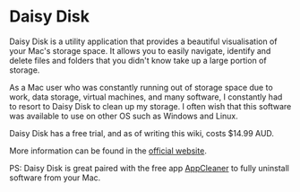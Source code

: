 # Daisy Disk

Daisy Disk is a utility application that provides a beautiful visualisation of your Mac's storage space. It allows you to easily navigate, identify and delete files and folders that you didn't know take up a large portion of storage.

As a Mac user who was constantly running out of storage space due to work, data storage, virtual machines, and many software, I constantly had to resort to Daisy Disk to clean up my storage. I often wish that this software was available to use on other OS such as Windows and Linux.

Daisy Disk has a free trial, and as of writing this wiki, costs $14.99 AUD.

More information can be found in the [official website](https://daisydiskapp.com/).

PS: Daisy Disk is great paired with the free app [AppCleaner](https://freemacsoft.net/appcleaner/) to fully uninstall software from your Mac.


